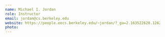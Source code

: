 ```yaml
---
name: Michael I. Jordan
role: Instructor
email: jordan@cs.berkeley.edu 
website: https://people.eecs.berkeley.edu/~jordan/?_ga=2.163522620.1262485155.1673908120-512301617.1658283145
photo: 
---
```


